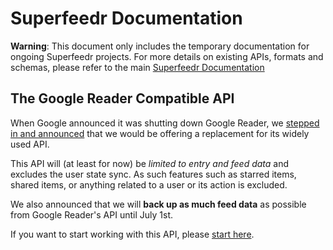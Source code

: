 Superfeedr Documentation
========================

**Warning**: This document only includes the temporary documentation for ongoing Superfeedr projects. For more details on existing APIs, formats and schemas, please refer to the main [Superfeedr Documentation](http://superfeedr.com/documentation)

## The Google Reader Compatible API

When Google announced it was shutting down Google Reader, we [stepped in and announced](http://blog.superfeedr.com/google-reader-compatible-api/) that we would be offering a replacement for its widely used API.

This API will (at least for now) be *limited to entry and feed data* and excludes the user state sync. As such features such as starred items, shared items, or anything related to a user or its action is excluded.

We also announced that we will **back up as much feed data** as possible from Google Reader's API until July 1st.

If you want to start working with this API, please [start here](./blob/master/google-reader-api/README.md).
